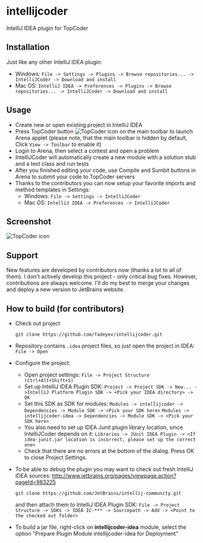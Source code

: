 intellijcoder
=============

IntelliJ IDEA plugin for TopCoder

Installation
-------------------------
Just like any other IntelliJ IDEA plugin:
* Windows: `File -> Settings -> Plugins -> Browse repositories... -> IntelliJCoder -> Download and install`
* Mac OS: `IntelliJ IDEA -> Preferences -> Plugins -> Browse repositories... -> IntelliJCoder -> Download and install`

Usage
-------------------------
* Create new or open existing project in IntelliJ IDEA
* Press TopCoder button ![TopCoder icon](https://raw.github.com/fadeyev/intellijcoder/master/intellijcoder-idea/src/intellijcoder/idea/topcoder-icon.gif) on the main toolbar to launch Arena applet
(please note, that the main toolbar is hidden by default, Click `View -> Toolbar` to enable it)
* Login to Arena, then select a contest and open a problem
* IntelliJCoder will automatically create a new module with a solution stub and a test class and run tests
* After you finished editing your code, use Compile and Sumbit buttons in Arena to submit your code to TopCoder servers
* Thanks to the contributors you can now setup your favorite imports and method templates in Settings:
    * Windows: `File -> Settings -> IntelliJCoder`
    * Mac OS: `IntelliJ IDEA -> Preferences -> IntelliJCoder`

Screenshot
-------------------------
![TopCoder icon](http://intellijcoder.googlecode.com/files/screenshot.png)

Support
-------------------------
New features are developed by contributors now (thanks a lot to all of them). I don't actively develop this project - only critical bug fixes.
However, contributions are always welcome. I'll do my best to merge your changes and deploy a new version to JetBrains website.

How to build (for contributors)
-------------------------
* Check out project

    ```
    git clone https://github.com/fadeyev/intellijcoder.git
    ```
* Repository contains `.idea` project files, so just open the project in IDEA:
`File -> Open`
* Configure the project:
    * Open project settings: `File -> Project Structure (Ctrl+Alt+Shift+S)`
    * Set up IntelliJ IDEA Plugin SDK:
    `Project -> Project SDK -> New... ->IntelliJ Platform Plugin SDK -> <Pick your IDEA directory> -> OK`
    * Set this SDK as SDK for modules:
    `Modules -> intellijcoder -> Dependencies -> Module SDK -> <Pick your SDK here>`
    `Modules -> intellijcoder-idea -> Dependencies -> Module SDK -> <Pick your SDK here>`
    * You also need to set up IDEA Junit plugin library location, since IntelliJCoder depends on it:
    `Libraries -> JUnit IDEA Plugin -> <If idea-junit.jar location is incorrect, please set up the correct one>`
    * Check that there are no errors at the bottom of the dialog. Press OK to close Project Settings.
* To be able to debug the plugin you may want to check out fresh IntelliJ IDEA sources: http://www.jetbrains.org/pages/viewpage.action?pageId=983225

    ```
    git clone https://github.com/JetBrains/intellij-community.git
    ```
    and then attach them to IntelliJ IDEA Plugin SDK:
`File -> Project Structure -> SDKs -> IDEA IC-*** -> Sourcepath -> Add -> <Point to the checked out folder>`
* To build a jar file, right-click on **intellijcoder-idea** module, select the option "Prepare Plugin Module intellijcoder-idea for Deployment"
